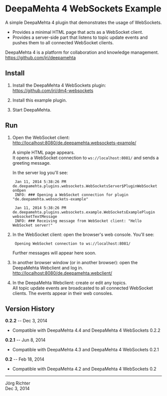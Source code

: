 
DeepaMehta 4 WebSockets Example
===============================

A simple DeepaMehta 4 plugin that demonstrates the usage of WebSockets.

* Provides a minimal HTML page that acts as a WebSocket client.
* Provides a server-side part that listens to topic update events and pushes them to all connected WebSocket clients.

DeepaMehta 4 is a platform for collaboration and knowledge management.  
<https://github.com/jri/deepamehta>


Install
-------

1. Install the DeepaMehta 4 WebSockets plugin:  
   <https://github.com/jri/dm4-websockets>

2. Install this example plugin.

3. Start DeepaMehta.


Run
---

1. Open the WebSocket client:  
   <http://localhost:8080/de.deepamehta.websockets-example/>

   A simple HTML page appears.  
   It opens a WebSocket connection to `ws://localhost:8081/` and sends a greeting message.

   In the server log you'll see:

        Jan 11, 2014 5:38:26 PM de.deepamehta.plugins.websockets.WebSocketsServer$PluginWebSocket onOpen
        INFO: ### Opening a WebSocket connection for plugin "de.deepamehta.websockets-example"

        Jan 11, 2014 5:38:26 PM de.deepamehta.plugins.websockets.example.WebSocketsExamplePlugin websocketTextMessage
        INFO: ### Receiving message from WebSocket client: "Hello WebSocket server!"

2. In the WebSocket client: open the browser's web console. You'll see:

        Opening WebSocket connection to ws://localhost:8081/

   Further messages will appear here soon.

3. In another browser window (or in another browser): open the DeepaMehta Webclient and log in.  
   <http://localhost:8080/de.deepamehta.webclient/>

4. In the DeepaMehta Webclient: create or edit any topics.  
   All topic update events are broadcasted to all connected WebSocket clients. The events appear in their web consoles.


Version History
---------------

**0.2.2** -- Dec 3, 2014

* Compatible with DeepaMehta 4.4 and DeepaMehta 4 WebSockets 0.2.2

**0.2.1** -- Jun 8, 2014

* Compatible with DeepaMehta 4.3 and DeepaMehta 4 WebSockets 0.2.1

**0.2** -- Feb 18, 2014

* Compatible with DeepaMehta 4.2 and DeepaMehta 4 WebSockets 0.2


------------
Jörg Richter  
Dec 3, 2014
